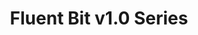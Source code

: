 ---
title: 'Fluent Bit v1.0 Series'
description: "Old <a href='https://github.com/fluent/fluent-bit/tree/1.0'>Fluent Bit v1.0</a> series. Based on bug reports or specific minor feature requests, we do quick releases upon demand. Below is a list of the notes for each version."
url: '/documentation/v1.0/'
latestVer:
  heading: "Fluent Bit v1.8.2 is out!"
  subHeading: "New release on Jul 20, 2021,"
  text: "Check out the Release Notes, read the Updated Documentation or jump directly to the Downloads Section."
  smallText: "We are part of a wide community, <strong>no vendor lock-in.</strong>"
  btnText: "Download Now"
  btnUrl: "https://docs.fluentbit.io/manual/installation/getting-started-with-fluent-bit"
  bottomText: ":: Read Documentation"
  bottomUrl: "#"
releaseNotes:
  heading: "Release Notes v1.8.3"
  version: "v1.8.3"
  text: "Fluent Bit is a Fast and Lightweight Data Processor and Forwarder for Linux, BSD and OSX. We are proud to announce the availability of Fluent Bit v1.8.3. <br>
  For people upgrading from previous versions you must read the Upgrading Notes section of our documentation:
  https://docs.fluentbit.io/manual/installation/upgrade_notes"
---